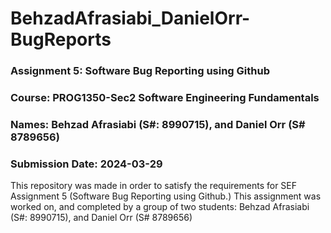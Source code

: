 # BehzadAfrasiabi_DanielOrr-BugReports

### Assignment 5: Software Bug Reporting using Github
### Course: PROG1350-Sec2 Software Engineering Fundamentals 
### Names: Behzad Afrasiabi (S#: 8990715), and Daniel Orr (S# 8789656) 
### Submission Date: 2024-03-29

This repository was made in order to satisfy the requirements for SEF Assignment 5 (Software Bug Reporting using Github.)
This assignment was worked on, and completed by a group of two students: Behzad Afrasiabi (S#: 8990715), and Daniel Orr (S# 8789656) 
